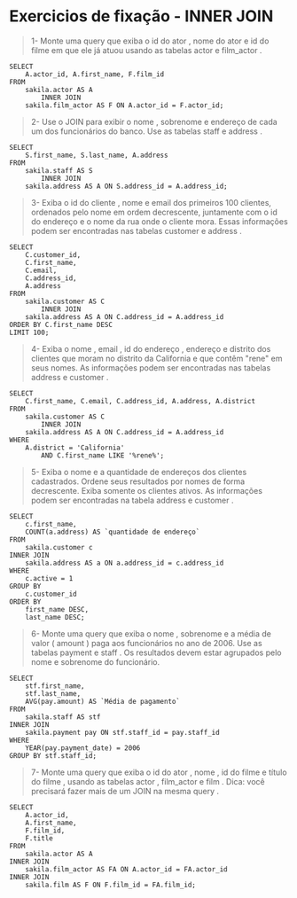 # Exercicios de fixação - INNER JOIN

> 1- Monte uma query que exiba o id do ator , nome do ator e id do filme em que ele já atuou usando as tabelas actor e film_actor .

```console
SELECT
    A.actor_id, A.first_name, F.film_id
FROM
    sakila.actor AS A
        INNER JOIN
    sakila.film_actor AS F ON A.actor_id = F.actor_id;
```

> 2- Use o JOIN para exibir o nome , sobrenome e endereço de cada um dos funcionários do banco. Use as tabelas staff e address .

```console
SELECT
    S.first_name, S.last_name, A.address
FROM
    sakila.staff AS S
        INNER JOIN
    sakila.address AS A ON S.address_id = A.address_id;
```

> 3- Exiba o id do cliente , nome e email dos primeiros 100 clientes, ordenados pelo nome em ordem decrescente, juntamente com o id do endereço e o nome da rua onde o cliente mora. Essas informações podem ser encontradas nas tabelas customer e address .

```console
SELECT
    C.customer_id,
    C.first_name,
    C.email,
    C.address_id,
    A.address
FROM
    sakila.customer AS C
        INNER JOIN
    sakila.address AS A ON C.address_id = A.address_id
ORDER BY C.first_name DESC
LIMIT 100;
```

> 4- Exiba o nome , email , id do endereço , endereço e distrito dos clientes que moram no distrito da California e que contêm "rene" em seus nomes. As informações podem ser encontradas nas tabelas address e customer .

```console
SELECT
    C.first_name, C.email, C.address_id, A.address, A.district
FROM
    sakila.customer AS C
        INNER JOIN
    sakila.address AS A ON C.address_id = A.address_id
WHERE
    A.district = 'California'
        AND C.first_name LIKE '%rene%';
```

> 5- Exiba o nome e a quantidade de endereços dos clientes cadastrados. Ordene seus resultados por nomes de forma decrescente. Exiba somente os clientes ativos. As informações podem ser encontradas na tabela address e customer .

```console
SELECT
    c.first_name, 
    COUNT(a.address) AS `quantidade de endereço`
FROM
    sakila.customer c
INNER JOIN 
    sakila.address AS a ON a.address_id = c.address_id
WHERE
    c.active = 1
GROUP BY 
    c.customer_id
ORDER BY 
    first_name DESC, 
    last_name DESC;
```

> 6- Monte uma query que exiba o nome , sobrenome e a média de valor ( amount ) paga aos funcionários no ano de 2006. Use as tabelas payment e staff . Os resultados devem estar agrupados pelo nome e sobrenome do funcionário.

```console
SELECT
    stf.first_name,
    stf.last_name,
    AVG(pay.amount) AS `Média de pagamento`
FROM
    sakila.staff AS stf
INNER JOIN
    sakila.payment pay ON stf.staff_id = pay.staff_id
WHERE
    YEAR(pay.payment_date) = 2006
GROUP BY stf.staff_id;
```

> 7- Monte uma query que exiba o id do ator , nome , id do filme e título do filme , usando as tabelas actor , film_actor e film . Dica: você precisará fazer mais de um JOIN na mesma query .

```console
SELECT
    A.actor_id, 
    A.first_name, 
    F.film_id, 
    F.title
FROM
    sakila.actor AS A
INNER JOIN
    sakila.film_actor AS FA ON A.actor_id = FA.actor_id
INNER JOIN
    sakila.film AS F ON F.film_id = FA.film_id;
```

